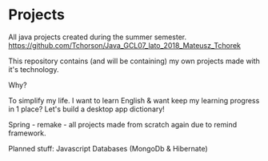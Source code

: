 # Projects
All java projects created during the summer semester.
https://github.com/Tchorson/Java_GCL07_lato_2018_Mateusz_Tchorek



This repository contains (and will be containing) my own projects made with it's technology.

Why?

To simplify my life.
I want to learn English & want keep my learning progress in 1 place? Let's build a desktop app dictionary! 


Spring - remake - all projects made from scratch again due to remind framework.

Planned stuff:
Javascript
Databases (MongoDb & Hibernate)
